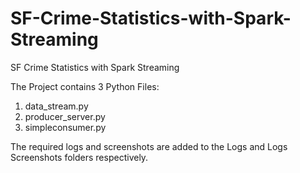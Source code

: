 # SF-Crime-Statistics-with-Spark-Streaming
SF Crime Statistics with Spark Streaming

The Project contains 3 Python Files:

1. data_stream.py
2. producer_server.py 	
3. simpleconsumer.py

The required logs and screenshots are added to the Logs and Logs Screenshots folders respectively.
